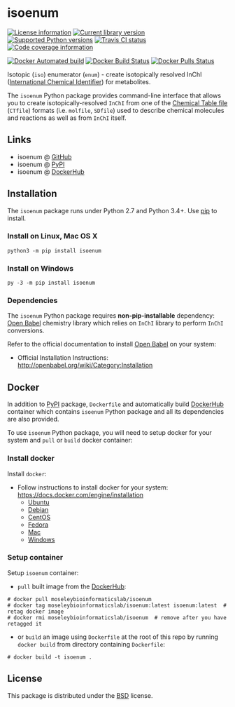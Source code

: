 # isoenum

[![License information](https://img.shields.io/pypi/l/isoenum.svg)](https://choosealicense.com/licenses/bsd-3-clause-clear/)
[![Current library version](https://img.shields.io/pypi/v/isoenum.svg)](https://pypi.org/project/isoenum)
[![Supported Python versions](https://img.shields.io/pypi/pyversions/isoenum.svg)](https://pypi.org/project/isoenum)
[![Travis CI status](https://travis-ci.org/MoseleyBioinformaticsLab/isoenum.svg?branch=master)](https://travis-ci.org/MoseleyBioinformaticsLab/isoenum)
[![Code coverage information](https://codecov.io/gh/MoseleyBioinformaticsLab/isoenum/branch/master/graphs/badge.svg?branch=master)](https://codecov.io/gh/MoseleyBioinformaticsLab/isoenum)

[![Docker Automated build](https://img.shields.io/docker/automated/moseleybioinformaticslab/isoenum.svg)](https://github.com/MoseleyBioinformaticsLab/isoenum)
[![Docker Build Status](https://img.shields.io/docker/build/moseleybioinformaticslab/isoenum.svg)](https://hub.docker.com/r/moseleybioinformaticslab/isoenum)
[![Docker Pulls Status](https://img.shields.io/docker/pulls/moseleybioinformaticslab/isoenum.svg)](https://hub.docker.com/r/moseleybioinformaticslab/isoenum)


Isotopic (``iso``) enumerator (``enum``) - create isotopically resolved
InChI ([International Chemical Identifier](https://www.inchi-trust.org/)) for metabolites.

The ``isoenum`` Python package provides command-line interface that
allows you to create isotopically-resolved ``InChI`` from one of
the [Chemical Table file](https://en.wikipedia.org/wiki/Chemical_table_file) (``CTfile``) formats (i.e. ``molfile``, ``SDfile``)
used to describe chemical molecules and reactions as well as from ``InChI``
itself.


## Links

   * isoenum @ [GitHub](https://github.com/MoseleyBioinformaticsLab/isoenum)
   * isoenum @ [PyPI](https://pypi.org/project/isoenum)
   * isoenum @ [DockerHub](https://hub.docker.com/r/moseleybioinformaticslab/isoenum)


## Installation

The ``isoenum`` package runs under Python 2.7 and Python 3.4+. Use [pip](https://pip.pypa.io) to install.


### Install on Linux, Mac OS X

```
python3 -m pip install isoenum
```


### Install on Windows

```
py -3 -m pip install isoenum
```

### Dependencies

The ``isoenum`` Python package requires **non-pip-installable** dependency:
[Open Babel](http://openbabel.org) chemistry library which relies on ``InChI`` library
to perform ``InChI`` conversions.

Refer to the official documentation to install [Open Babel](http://openbabel.org) on your system:

   * Official Installation Instructions: http://openbabel.org/wiki/Category:Installation


## Docker

In addition to [PyPI](https://pypi.org/project/isoenum) package, ``Dockerfile`` and
automatically build [DockerHub](https://hub.docker.com/r/moseleybioinformaticslab/isoenum)
container which contains ``isoenum`` Python package and all its dependencies are also provided.

To use ``isoenum`` Python package, you will need to setup docker for your system
and ``pull`` or ``build`` docker container:

### Install docker

Install ``docker``:
   * Follow instructions to install docker for your system: https://docs.docker.com/engine/installation
      * [Ubuntu](https://docs.docker.com/engine/installation/linux/docker-ce/ubuntu)
      * [Debian](https://docs.docker.com/engine/installation/linux/docker-ce/debian)
      * [CentOS](https://docs.docker.com/engine/installation/linux/docker-ce/centos)
      * [Fedora](https://docs.docker.com/engine/installation/linux/docker-ce/fedora)
      * [Mac](https://docs.docker.com/docker-for-mac/install)
      * [Windows](https://docs.docker.com/docker-for-windows/install)

### Setup container

Setup ``isoenum`` container:
   * ``pull`` built image from the [DockerHub](https://hub.docker.com/r/moseleybioinformaticslab/isoenum):
   ```
   # docker pull moseleybioinformaticslab/isoenum
   # docker tag moseleybioinformaticslab/isoenum:latest isoenum:latest  # retag docker image
   # docker rmi moseleybioinformaticslab/isoenum  # remove after you have retagged it
   ```
   * or ``build`` an image using ``Dockerfile`` at the root of this repo by running
     ``docker build`` from directory containing ``Dockerfile``:
   ```
   # docker build -t isoenum .
   ```


## License

This package is distributed under the [BSD](https://choosealicense.com/licenses/bsd-3-clause-clear) license.
